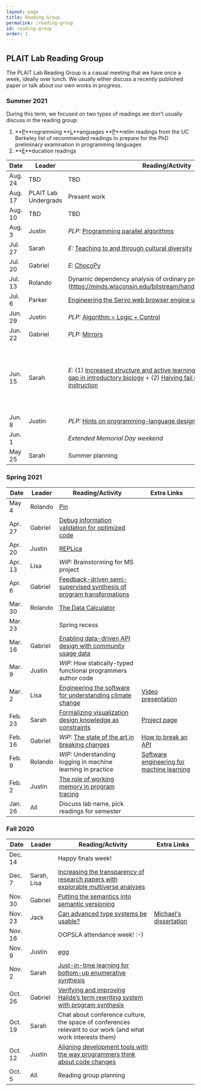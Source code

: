 ```yaml
---
layout: page
title: Reading Group
permalink: /reading-group
id: reading-group
order: 1
---
```


## PLAIT Lab Reading Group

The PLAIT Lab Reading Group is a casual meeting that we have once a week,
ideally over lunch. We usually either discuss a recently published paper or talk
about our own works in progress.

### Summer 2021

During this term, we focused on two types of readings we don't usually discuss
in the reading group:

1. **<u>P</u>**rogramming **<u>L</u>**anguages **<u>P</u>**relim
   readings from the UC Berkeley list of recommended readings to prepare for the
   PhD preliminary examination in programming languages
1. **<u>E</u>**ducation readings

Date | Leader | Reading/Activity | Extra Links
---|---|---|---
Aug. 24 | TBD | TBD |
Aug. 17 | PLAIT Lab Undergrads | Present work |
Aug. 10 | TBD | TBD |
Aug. 3 | Justin | *PLP:* [Programming parallel algorithms](https://dl.acm.org/doi/10.1145/227234.227246) |
Jul. 27 | Sarah | *E:* [Teaching to and through cultural diversity](https://www.tandfonline.com/doi/full/10.1111/curi.12002) |
Jul. 20 | Gabriel | *E:* [ChocoPy](https://dl.acm.org/doi/10.1145/3358711.3361627) |
Jul. 13 | Rolando | Dynamic dependency analysis of ordinary programs](https://minds.wisconsin.edu/bitstream/handle/1793/9190/file_1.pdf) |
Jul. 6 | Parker | [Engineering the Servo web browser engine using Rust](https://ieeexplore.ieee.org/document/7883291) |
Jun. 29 | Justin | *PLP:* [Algorithm = Logic + Control](https://dl.acm.org/doi/10.1145/359131.359136) |
Jun. 22 | Gabriel | *PLP:* [Mirrors](https://dl.acm.org/doi/10.1145/1035292.1029004) |
Jun. 15 | Sarah | *E:* (1) [Increased structure and active learning reduce the achievement gap in introductory biology](https://science.sciencemag.org/content/332/6034/1213.full) + (2) [Halving fail rates using peer instruction](https://dl.acm.org/doi/abs/10.1145/2445196.2445250) | [Active learning increases student performance in science, engineering, and mathematics](https://www.pnas.org/node/162430.full)
Jun. 8 | Justin | *PLP:* [Hints on programming-language design](http://flint.cs.yale.edu/cs428/doc/HintsPL.pdf) |
Jun. 1 |  | *Extended Memorial Day weekend* |
May 25 | Sarah | Summer planning |

### Spring 2021

Date | Leader | Reading/Activity | Extra Links
---|---|---|---
May 4 | Rolando | [Pin](https://dl.acm.org/doi/10.1145/1065010.1065034) |
Apr. 27 | Gabriel | [Debug information validation for optimized code](https://dl.acm.org/doi/10.1145/3385412.3386020) |
Apr. 20 | Justin | [REPLica](https://dl.acm.org/doi/doi/10.1145/3372885.3373823) |
Apr. 13 | Lisa | *WIP:* Brainstorming for MS project |
Apr. 6 | Gabriel | [Feedback-driven semi-supervised synthesis of program transformations](https://dl.acm.org/doi/10.1145/3428287) |
Mar. 30 | Rolando | [The Data Calculator](https://dl.acm.org/doi/10.1145/3183713.3199671) |
Mar. 23 | | Spring recess |
Mar. 16 | Gabriel | [Enabling data-driven API design with community usage data](https://doi.org/10.1145/3313831.3376382) |
Mar. 9 | Justin | *WIP:* How statically-typed functional programmers author code |
Mar. 2 | Lisa | [Engineering the software for understanding climate change](https://ieeexplore.ieee.org/document/5337646) | [Video presentation](https://www.microsoft.com/en-us/research/video/engineering-the-software-for-understanding-climate-change/)
Feb. 23 | Sarah | [Formalizing visualization design knowledge as constraints](https://ieeexplore.ieee.org/document/8440847) | [Project page](https://uwdata.github.io/draco/)
Feb. 16 | Gabriel | *WIP:* [The state of the art in breaking changes](https://docs.google.com/presentation/d/1PaJzZOXh8z-9kIvRA0TRbaZqlxKevLaog5U-P9Rv7mc/edit?usp=sharing) | [How to break an API](https://dl.acm.org/doi/10.1145/2950290.2950325)
Feb. 9 | Rolando | *WIP:* Understanding logging in machine learning in practice | [Software engineering for machine learning](https://dl.acm.org/doi/10.1109/ICSE-SEIP.2019.00042)
Feb. 2 | Justin | [The role of working memory in program tracing](https://arxiv.org/abs/2101.06305) |
Jan. 26 | All | Discuss lab name, pick readings for semester |

### Fall 2020

Date | Leader | Reading/Activity | Extra Links
---|---|---|---
Dec. 14 | | Happy finals week! |
Dec. 7 | Sarah, Lisa | [Increasing the transparency of research papers with explorable multiverse analyses](https://dl.acm.org/doi/pdf/10.1145/3290605.3300295) |
Nov. 30 | Gabriel | [Putting the semantics into semantic versioning](https://dl.acm.org/doi/10.1145/3426428.3426922) |
Nov. 23 | Jack | [Can advanced type systems be usable?](https://dl.acm.org/doi/10.1145/3428200) | [Michael's dissertation](http://www.cs.umd.edu/~mcoblenz/Dissertation.pdf)
Nov. 16 | | OOPSLA attendance week! :-) |
Nov. 9 | Justin | [egg](https://dl.acm.org/doi/10.1145/3434304) |
Nov. 2 | Sarah | [Just-in-time learning for bottom-up enumerative synthesis](https://dl.acm.org/doi/10.1145/3428295) |
Oct. 26 | Gabriel | [Verifying and improving Halide’s term rewriting system with program synthesis](https://dl.acm.org/doi/10.1145/3428234) |
Oct. 19 | Sarah | Chat about conference culture, the space of conferences relevant to our work (and what work interests them) |
Oct. 12 | Justin | [Aligning development tools with the way programmers think about code changes](https://dl.acm.org/doi/10.1145/1240624.1240715) |
Oct. 5 | All | Reading group planning |
